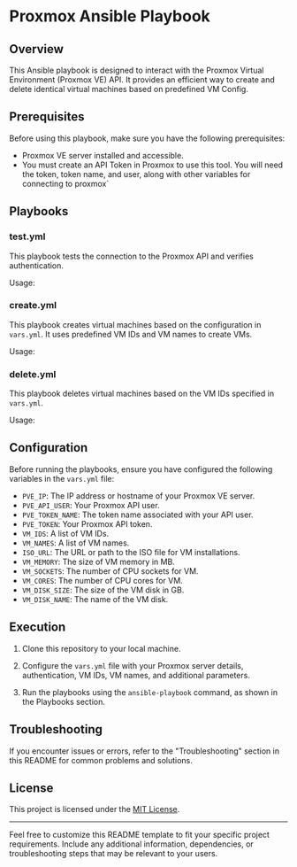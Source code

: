 # Proxmox Ansible Playbook

## Overview

This Ansible playbook is designed to interact with the Proxmox Virtual Environment (Proxmox VE) API. It provides an efficient way to create and delete identical virtual machines based on predefined VM Config.

## Prerequisites

Before using this playbook, make sure you have the following prerequisites:

- Proxmox VE server installed and accessible.
- You must create an API Token in Proxmox to use this tool. You will need the token, token name, and user, along with other variables for connecting to proxmox`

## Playbooks

### test.yml

This playbook tests the connection to the Proxmox API and verifies authentication.

Usage:

### create.yml

This playbook creates virtual machines based on the configuration in `vars.yml`. It uses predefined VM IDs and VM names to create VMs.

Usage:

### delete.yml

This playbook deletes virtual machines based on the VM IDs specified in `vars.yml`.

Usage:


## Configuration

Before running the playbooks, ensure you have configured the following variables in the `vars.yml` file:

- `PVE_IP`: The IP address or hostname of your Proxmox VE server.
- `PVE_API_USER`: Your Proxmox API user.
- `PVE_TOKEN_NAME`: The token name associated with your API user.
- `PVE_TOKEN`: Your Proxmox API token.
- `VM_IDS`: A list of VM IDs.
- `VM_NAMES`: A list of VM names.
- `ISO_URL`: The URL or path to the ISO file for VM installations.
- `VM_MEMORY`: The size of VM memory in MB.
- `VM_SOCKETS`: The number of CPU sockets for VM.
- `VM_CORES`: The number of CPU cores for VM.
- `VM_DISK_SIZE`: The size of the VM disk in GB.
- `VM_DISK_NAME`: The name of the VM disk.

## Execution

1. Clone this repository to your local machine.

2. Configure the `vars.yml` file with your Proxmox server details, authentication, VM IDs, VM names, and additional parameters.

3. Run the playbooks using the `ansible-playbook` command, as shown in the Playbooks section.

## Troubleshooting

If you encounter issues or errors, refer to the "Troubleshooting" section in this README for common problems and solutions.

## License

This project is licensed under the [MIT License](LICENSE).

---

Feel free to customize this README template to fit your specific project requirements. Include any additional information, dependencies, or troubleshooting steps that may be relevant to your users.

